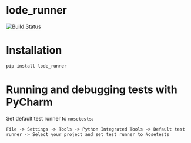 lode_runner
===========
[![Build Status](https://travis-ci.org/2gis/lode_runner.svg?branch=master)](https://travis-ci.org/2gis/lode_runner)

# Installation
```bash
pip install lode_runner
```

# Running and debugging tests with PyCharm
Set default test runner to `nosetests`:
```
File -> Settings -> Tools -> Python Integrated Tools -> Default test runner -> Select your project and set test runner to Nosetests
```
